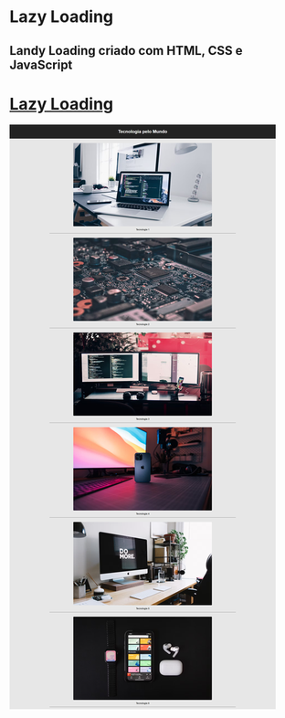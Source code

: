# Lazy Loading
## Landy Loading criado com HTML, CSS e JavaScript


# <a href="https://lazy-loading-swart.vercel.app/">Lazy Loading</a>

<img src="img/print.png" alt="">